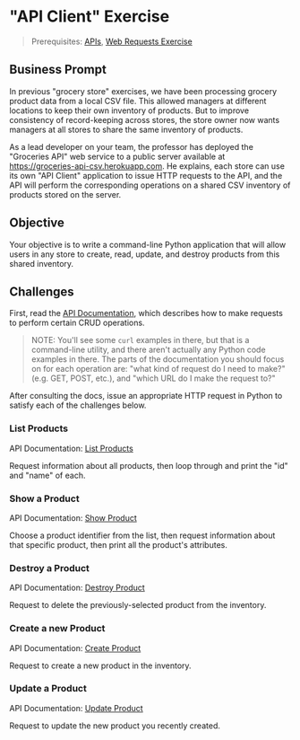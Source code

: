 # "API Client" Exercise

> Prerequisites: [APIs](/notes/apis.md), [Web Requests Exercise](/exercises/web-requests.md)

## Business Prompt

In previous "grocery store" exercises, we have been processing grocery product data from a local CSV file. This allowed managers at different locations to keep their own inventory of products. But to improve consistency of record-keeping across stores, the store owner now wants managers at all stores to share the same inventory of products.

As a lead developer on your team, the professor has deployed the "Groceries API" web service to a public server available at https://groceries-api-csv.herokuapp.com. He explains, each store can use its own "API Client" application to issue HTTP requests to the API, and the API will perform the corresponding operations on a shared CSV inventory of products stored on the server.

## Objective

Your objective is to write a command-line Python application that will allow users in any store to create, read, update, and destroy products from this shared inventory.

## Challenges

First, read the [API Documentation](https://github.com/prof-rossetti/products-api-flask/blob/csv/DOCS.md), which describes how to make requests to perform certain CRUD operations.

> NOTE: You'll see some `curl` examples in there, but that is a command-line utility, and there aren't actually any Python code examples in there. The parts of the documentation you should focus on for each operation are: "what kind of request do I need to make?" (e.g. GET, POST, etc.), and "which URL do I make the request to?"

After consulting the docs, issue an appropriate HTTP request in Python to satisfy each of the challenges below.

### List Products

API Documentation: [List Products](https://github.com/prof-rossetti/products-api-flask/blob/csv/DOCS.md#list-products)

Request information about all products, then loop through and print the "id" and "name" of each.

### Show a Product

API Documentation: [Show Product](https://github.com/prof-rossetti/products-api-flask/blob/csv/DOCS.md#show-product)

Choose a product identifier from the list, then request information about that specific product, then print all the product's attributes.

### Destroy a Product

API Documentation: [Destroy Product](https://github.com/prof-rossetti/products-api-flask/blob/csv/DOCS.md#destroy-product)

Request to delete the previously-selected product from the inventory.

### Create a new Product

API Documentation: [Create Product](https://github.com/prof-rossetti/products-api-flask/blob/csv/DOCS.md#create-product)

Request to create a new product in the inventory.

### Update a Product

API Documentation: [Update Product](https://github.com/prof-rossetti/products-api-flask/blob/csv/DOCS.md#update-product)

Request to update the new product you recently created.
